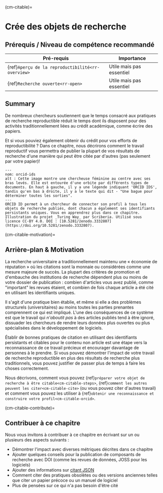 (cm-citable)=
# Crée des objets de recherche

## Prérequis / Niveau de compétence recommandé

| Pré-requis                                              | Importance               |
| ------------------------------------------------------- | ------------------------ |
| {ref}`Aperçu de la reproductibilité<rr-overview>` | Utile mais pas essentiel |
| {ref}`Recherche ouverte<rr-open>`                 | Utile mais pas essentiel |

## Summary

De nombreux chercheurs soutiennent que le temps consacré aux pratiques de recherche reproductible réduit le temps dont ils disposent pour des activités traditionnellement liées au crédit académique, comme écrire des papiers.

Et si vous pouviez également obtenir du crédit pour vos efforts de reproductibilité ? Dans ce chapitre, nous décrirons comment le travail reproductif vous permettra de publier la plupart de vos résultats de recherche d'une manière qui peut être citée par d'autres (pas seulement par votre papier)!

```{figure} ../figures/orcid-ids.*
---
nom: orcid-ids
alt : Cette image montre une chercheuse féminine au centre avec ses bras levés. Elle est entourée d'une orbite par différents types de documents. En haut à gauche, il y a une légende indiquant 'ORCID IDS', tandis qu'en bas à droite, il y a le texte qui dit - "Une bague pour déterminer toutes les sorties".
---
ORCID ID permet à un chercheur de connecter son profil à tous les objets de recherche publiés, dont chacun a également ses identifiants persistants uniques. Vous en apprendrez plus dans ce chapitre. Illustration du projet _Turing Way_ par Scriberia. Utilisé sous licence CC-BY 4.0. DOI : [10.5281/zenodo.3332807](https://doi.org/10.5281/zenodo.3332807).
```

(cm-citable-motivation)=
## Arrière-plan & Motivation

La recherche universitaire a traditionnellement maintenu une « économie de réputation » où les citations sont la monnaie ou considérées comme une mesure majeure de succès. La plupart des critères de promotion et d'embauche des institutions de recherche dépendent plus ou moins de votre dossier de publication : combien d'articles vous avez publié, comme "important" les revues étaient, et combien de fois chaque article a été cité en utilisant les identifiants uniques.

Il s'agit d'une pratique bien établie, et même si elle a des problèmes structurels (universitaires) au moins toutes les parties prenantes comprennent ce qui est impliqué. L'une des conséquences de ce système est que le travail qui *n'aboutit pas* à des articles publiés tend à être ignoré, dissuader les chercheurs de rendre leurs données plus ouvertes ou plus spécialisées dans le développement de logiciels.

Établir de bonnes pratiques de citation en utilisant des identifiants persistants et citables pour le contenu non article est une étape vers la reconnaissance de ce travail précieux et encourager davantage de personnes à le prendre. Si vous pouvez démontrer l'impact de votre travail de recherche reproductible en plus des résultats de recherche plus traditionnels, vous pouvez justifier de passer plus de temps à faire les choses correctement.

Nous décrivons, comment vous pouvez {ref}`préparer votre objet de recherche à être citable<cm-citable-steps>`, {ref}`comment les autres peuvent les citer<cm-citable-cite>` (ou vous pouvez citer d'autres travail) et comment vous pouvez les utiliser à {ref}`obtenir une reconnaissance et construire votre profil<cm-citable-orcid>`.

(cm-citable-contribute)=
## Contribuer à ce chapitre

Nous vous invitons à contribuer à ce chapitre en écrivant sur un ou plusieurs des aspects suivants :
- Démontrer l'impact avec diverses métriques décrites dans ce chapitre
- Ajouter quelques conseils pour la publication de composants de recherche avec DOI (comme les revues de données, JOSS pour les logiciels)
- Ajouter des informations sur [citant JSON](http://citebay.com/how-to-cite/json/)
- Comment citer des pratiques obsolètes ou des versions anciennes telles que citer un papier précoce ou un manuel de logiciel
- Plus de pensées sur ce qui n'a pas besoin d'être cité
